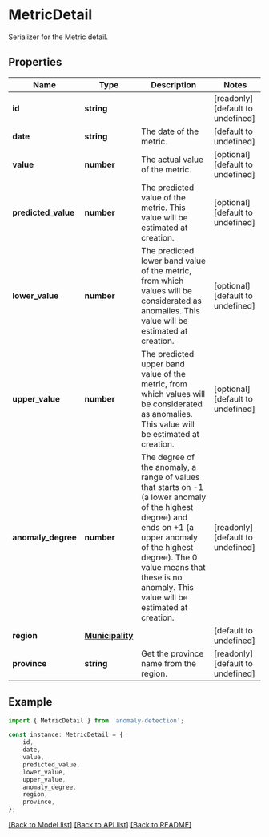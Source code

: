 # MetricDetail

Serializer for the Metric detail.

## Properties

Name | Type | Description | Notes
------------ | ------------- | ------------- | -------------
**id** | **string** |  | [readonly] [default to undefined]
**date** | **string** | The date of the metric. | [default to undefined]
**value** | **number** | The actual value of the metric. | [optional] [default to undefined]
**predicted_value** | **number** | The predicted value of the metric. This value will be estimated at creation. | [optional] [default to undefined]
**lower_value** | **number** | The predicted lower band value of the metric, from which values will be             considerated as anomalies. This value will be estimated at creation. | [optional] [default to undefined]
**upper_value** | **number** | The predicted upper band value of the metric, from which values will be             considerated as anomalies. This value will be estimated at creation. | [optional] [default to undefined]
**anomaly_degree** | **number** | The degree of the anomaly, a range of values that starts on -1 (a lower anomaly of the             highest degree) and ends on +1 (a upper anomaly of the highest degree). The 0 value means that             these is no anomaly. This value will be estimated at creation. | [readonly] [default to undefined]
**region** | [**Municipality**](Municipality.md) |  | [default to undefined]
**province** | **string** | Get the province name from the region. | [readonly] [default to undefined]

## Example

```typescript
import { MetricDetail } from 'anomaly-detection';

const instance: MetricDetail = {
    id,
    date,
    value,
    predicted_value,
    lower_value,
    upper_value,
    anomaly_degree,
    region,
    province,
};
```

[[Back to Model list]](../README.md#documentation-for-models) [[Back to API list]](../README.md#documentation-for-api-endpoints) [[Back to README]](../README.md)
